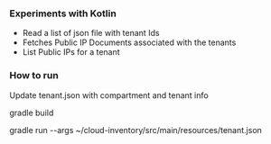 ### Experiments with Kotlin

* Read a list of json file with tenant Ids
* Fetches Public IP Documents associated with the tenants
* List Public IPs for a tenant


### How to run

Update tenant.json with compartment and tenant info 

gradle build

gradle run --args  ~/cloud-inventory/src/main/resources/tenant.json
